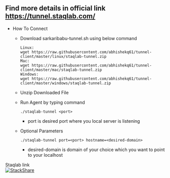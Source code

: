 ## Find more details in official link https://tunnel.staqlab.com/

-  How To Connect
   - Download sarkaribabu-tunnel.sh using below command<br>
      ```
     Linux:
     wget https://raw.githubusercontent.com/abhishekq61/tunnel-client/master/linux/staqlab-tunnel.zip
     Mac:
     wget https://raw.githubusercontent.com/abhishekq61/tunnel-client/master/mac/staqlab-tunnel.zip
     Windows:
     wget https://raw.githubusercontent.com/abhishekq61/tunnel-client/master/windows/staqlab-tunnel.zip
     ```
   - Unzip Downloaded File<br>
 
    - Run Agent by typing command<br>
      ```    
      ./staqlab-tunnel <port>
       ```
         - port is desired port where you local server is listening
     - Optional Parameters
       <br>
         ```
       ./staqlab-tunnel port=<port> hostname=<desired-domain>
       ```
         - desired-domain is domain of your choice which you want to point to your localhost
         
         
Staqlab link         
[![StackShare](http://img.shields.io/badge/tech-stack-0690fa.svg?style=flat)](https://stackshare.io/staqlab-tunnel/staqlab-tunnel)
         
    